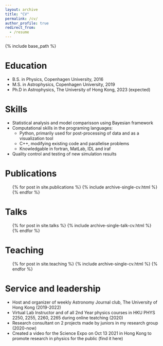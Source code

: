 ```yaml
---
layout: archive
title: "CV"
permalink: /cv/
author_profile: true
redirect_from:
  - /resume
---
```


{% include base_path %}

Education
======
* B.S. in Physics, Copenhagen University, 2016
* M.S. in Astrophysics, Copenhagen University, 2019
* Ph.D in Astrophysics, The University of Hong Kong, 2023 (expected)


Skills
======
* Statistical analysis and model comparisson using Bayesian framework
* Computational skills in the programing languages:
  * Python, primarily used for post-processing of data and as a visualization tool
  * C++, modifying existing code and parallelise problems
  * Knowledgable in fortran, MatLab, IDL and iraf 
* Quality control and testing of new simulation results 

Publications
======
  <ul>{% for post in site.publications %}
    {% include archive-single-cv.html %}
  {% endfor %}</ul>
  
Talks
======
  <ul>{% for post in site.talks %}
    {% include archive-single-talk-cv.html %}
  {% endfor %}</ul>
  
Teaching
======
  <ul>{% for post in site.teaching %}
    {% include archive-single-cv.html %}
  {% endfor %}</ul>
  
Service and leadership
======
* Host and organizer of weekly Astronomy Journal club, The University of Hong Kong (2019-2022)
* Virtual Lab Instructor and of all 2nd Year physics courses in HKU PHYS 2250, 2255, 2260, 2265 during online teatching (2020)
* Research consultant on 2 projects made by juniors in my research group (2020-now)  
* Created a video for the Science Expo on Oct 13 2021 in Hong Kong to promote research in physics for the public (find it here)
